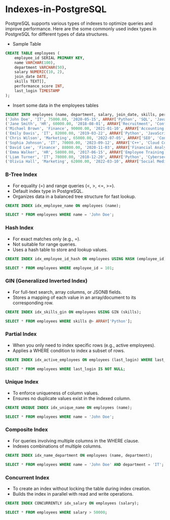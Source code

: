 # Indexes-in-PostgreSQL
PostgreSQL supports various types of indexes to optimize queries and improve performance. Here are the some commonly used index types in PostgreSQL for different types of data structures.

- Sample Table

```sql
CREATE TABLE employees (
    employee_id SERIAL PRIMARY KEY,
    name VARCHAR(100),
    department VARCHAR(50),
    salary NUMERIC(10, 2),
    join_date DATE,
    skills TEXT[],
    performance_score INT,
    last_login TIMESTAMP
);
```

- Insert some data in the employees tables

```sql
INSERT INTO employees (name, department, salary, join_date, skills, performance_score, last_login) VALUES
('John Doe', 'IT', 75000.00, '2020-05-15', ARRAY['Python', 'SQL', 'Java'], 85, '2025-01-20 09:15:00'),
('Jane Smith', 'HR', 60000.00, '2018-08-01', ARRAY['Recruitment', 'Conflict Resolution'], 78, '2025-01-25 10:45:00'),
('Michael Brown', 'Finance', 90000.00, '2021-01-10', ARRAY['Accounting', 'Excel', 'Taxation'], 92, '2025-01-26 14:00:00'),
('Emily Davis', 'IT', 82000.00, '2019-03-22', ARRAY['Python', 'JavaScript'], 88, '2025-01-22 08:30:00'),
('Chris Wilson', 'Marketing', 65000.00, '2022-07-05', ARRAY['SEO', 'Content Writing'], 76, '2025-01-21 11:00:00'),
('Sophia Johnson', 'IT', 70000.00, '2023-09-12', ARRAY['C++', 'Cloud Computing'], 81, '2025-01-27 12:15:00'),
('David Lee', 'Finance', 88000.00, '2020-11-03', ARRAY['Financial Analysis', 'Budgeting'], 90, '2025-01-23 13:45:00'),
('Emma Walker', 'HR', 58000.00, '2017-06-15', ARRAY['Employee Training', 'Recruitment'], 72, '2025-01-19 15:30:00'),
('Liam Turner', 'IT', 78000.00, '2018-12-20', ARRAY['Python', 'Cybersecurity'], 89, '2025-01-18 09:50:00'),
('Olivia Hall', 'Marketing', 62000.00, '2022-03-10', ARRAY['Social Media', 'Public Relations'], 74, '2025-01-24 10:10:00');
```

### B-Tree Index
- For equality (=) and range queries (<, >, <=, >=).
- Default index type in PostgreSQL.
- Organizes data in a balanced tree structure for fast lookup.

```sql
CREATE INDEX idx_employee_name ON employees (name);

SELECT * FROM employees WHERE name = 'John Doe';
```

### Hash Index
- For exact matches only (e.g., =).
- Not suitable for range queries.
- Uses a hash table to store and lookup values.
  
```sql
CREATE INDEX idx_employee_id_hash ON employees USING HASH (employee_id);

SELECT * FROM employees WHERE employee_id = 101;
```

### GIN (Generalized Inverted Index)
- For full-text search, array columns, or JSONB fields.
- Stores a mapping of each value in an array/document to its corresponding row.

```sql
CREATE INDEX idx_skills_gin ON employees USING GIN (skills);

SELECT * FROM employees WHERE skills @> ARRAY['Python'];
```

### Partial Index
- When you only need to index specific rows (e.g., active employees).
- Applies a WHERE condition to index a subset of rows.
```sql
CREATE INDEX idx_active_employees ON employees (last_login) WHERE last_login IS NOT NULL;

SELECT * FROM employees WHERE last_login IS NOT NULL;
```

### Unique Index
- To enforce uniqueness of column values.
- Ensures no duplicate values exist in the indexed column.

```sql
CREATE UNIQUE INDEX idx_unique_name ON employees (name);

SELECT * FROM employees WHERE name = 'John Doe';
```

### Composite Index
- For queries involving multiple columns in the WHERE clause.
- Indexes combinations of multiple columns.

```sql
CREATE INDEX idx_name_department ON employees (name, department);

SELECT * FROM employees WHERE name = 'John Doe' AND department = 'IT';
```

### Concurrent Index
- To create an index without locking the table during index creation.
- Builds the index in parallel with read and write operations.

```sql
CREATE INDEX CONCURRENTLY idx_salary ON employees (salary);

SELECT * FROM employees WHERE salary > 50000;
```



